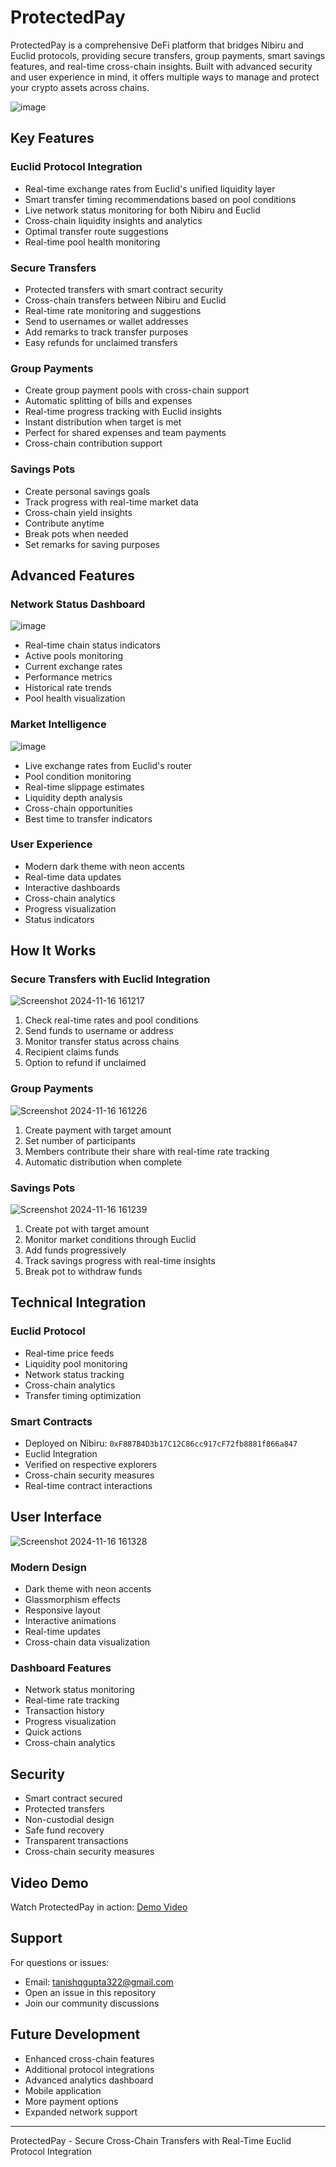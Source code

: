 # ProtectedPay

ProtectedPay is a comprehensive DeFi platform that bridges Nibiru and Euclid protocols, providing secure transfers, group payments, smart savings features, and real-time cross-chain insights. Built with advanced security and user experience in mind, it offers multiple ways to manage and protect your crypto assets across chains.

![image](https://github.com/user-attachments/assets/c1f3dc49-75e1-4675-8236-d0b6dbb6adda)

## Key Features

### Euclid Protocol Integration
- Real-time exchange rates from Euclid's unified liquidity layer
- Smart transfer timing recommendations based on pool conditions
- Live network status monitoring for both Nibiru and Euclid
- Cross-chain liquidity insights and analytics
- Optimal transfer route suggestions
- Real-time pool health monitoring

### Secure Transfers
- Protected transfers with smart contract security
- Cross-chain transfers between Nibiru and Euclid
- Real-time rate monitoring and suggestions
- Send to usernames or wallet addresses
- Add remarks to track transfer purposes
- Easy refunds for unclaimed transfers

### Group Payments
- Create group payment pools with cross-chain support
- Automatic splitting of bills and expenses
- Real-time progress tracking with Euclid insights
- Instant distribution when target is met
- Perfect for shared expenses and team payments
- Cross-chain contribution support

### Savings Pots
- Create personal savings goals
- Track progress with real-time market data
- Cross-chain yield insights
- Contribute anytime
- Break pots when needed
- Set remarks for saving purposes

## Advanced Features

### Network Status Dashboard
![image](https://github.com/user-attachments/assets/f5504c6a-426b-4c25-b917-c38acfb1d7f7)
- Real-time chain status indicators
- Active pools monitoring
- Current exchange rates
- Performance metrics
- Historical rate trends
- Pool health visualization

### Market Intelligence
![image](https://github.com/user-attachments/assets/feea65a6-70f4-48d6-91ba-e4aa89ab0014)
- Live exchange rates from Euclid's router
- Pool condition monitoring
- Real-time slippage estimates
- Liquidity depth analysis
- Cross-chain opportunities
- Best time to transfer indicators

### User Experience
- Modern dark theme with neon accents
- Real-time data updates
- Interactive dashboards
- Cross-chain analytics
- Progress visualization
- Status indicators

## How It Works

### Secure Transfers with Euclid Integration
![Screenshot 2024-11-16 161217](https://github.com/user-attachments/assets/f7c58325-089d-46c8-a3b2-c98b71b73387)
1. Check real-time rates and pool conditions
2. Send funds to username or address
3. Monitor transfer status across chains
4. Recipient claims funds
5. Option to refund if unclaimed

### Group Payments
![Screenshot 2024-11-16 161226](https://github.com/user-attachments/assets/7d251181-b7f2-44d7-9e86-b4973bc3cc4a)
1. Create payment with target amount
2. Set number of participants
3. Members contribute their share with real-time rate tracking
4. Automatic distribution when complete

### Savings Pots
![Screenshot 2024-11-16 161239](https://github.com/user-attachments/assets/316de695-ff12-40aa-b948-c85dee7b1e44)
1. Create pot with target amount
2. Monitor market conditions through Euclid
3. Add funds progressively
4. Track savings progress with real-time insights
5. Break pot to withdraw funds

## Technical Integration

### Euclid Protocol
- Real-time price feeds
- Liquidity pool monitoring
- Network status tracking
- Cross-chain analytics
- Transfer timing optimization

### Smart Contracts
- Deployed on Nibiru: `0xF887B4D3b17C12C86cc917cF72fb8881f866a847`
- Euclid Integration
- Verified on respective explorers
- Cross-chain security measures
- Real-time contract interactions

## User Interface
![Screenshot 2024-11-16 161328](https://github.com/user-attachments/assets/5f67202c-b0e1-4717-bef9-edc822598a56)

### Modern Design
- Dark theme with neon accents
- Glassmorphism effects
- Responsive layout
- Interactive animations
- Real-time updates
- Cross-chain data visualization

### Dashboard Features
- Network status monitoring
- Real-time rate tracking
- Transaction history
- Progress visualization
- Quick actions
- Cross-chain analytics

## Security
- Smart contract secured
- Protected transfers
- Non-custodial design
- Safe fund recovery
- Transparent transactions
- Cross-chain security measures

## Video Demo
Watch ProtectedPay in action:
[Demo Video](https://youtu.be/bDb7oIpW7jI)

## Support
For questions or issues:
- Email: tanishqgupta322@gmail.com
- Open an issue in this repository
- Join our community discussions

## Future Development
- Enhanced cross-chain features
- Additional protocol integrations
- Advanced analytics dashboard
- Mobile application
- More payment options
- Expanded network support

---
ProtectedPay - Secure Cross-Chain Transfers with Real-Time Euclid Protocol Integration
